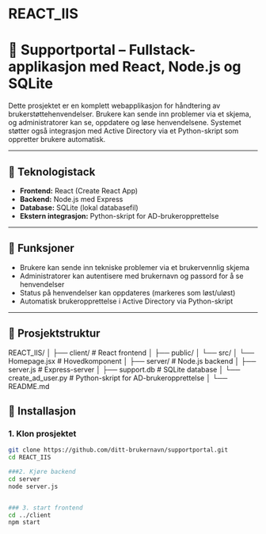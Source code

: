 # REACT_IIS

# 💬 Supportportal – Fullstack-applikasjon med React, Node.js og SQLite

Dette prosjektet er en komplett webapplikasjon for håndtering av brukerstøttehenvendelser. Brukere kan sende inn problemer via et skjema, og administratorer kan se, oppdatere og løse henvendelsene. Systemet støtter også integrasjon med Active Directory via et Python-skript som oppretter brukere automatisk.

---

## 🧱 Teknologistack

- **Frontend:** React (Create React App)
- **Backend:** Node.js med Express
- **Database:** SQLite (lokal databasefil)
- **Ekstern integrasjon:** Python-skript for AD-brukeropprettelse

---

## 📸 Funksjoner

- Brukere kan sende inn tekniske problemer via et brukervennlig skjema
- Administratorer kan autentisere med brukernavn og passord for å se henvendelser
- Status på henvendelser kan oppdateres (markeres som løst/uløst)
- Automatisk brukeropprettelse i Active Directory via Python-skript

---

## 📂 Prosjektstruktur
REACT_IIS/
│
├── client/                 # React frontend
│   ├── public/
│   └── src/
│       └── Homepage.jsx    # Hovedkomponent
│
├── server/                 # Node.js backend
│   ├── server.js           # Express-server
│   ├── support.db          # SQLite database
│   └── create_ad_user.py   # Python-skript for AD-brukeropprettelse
│
└── README.md


## 🚀 Installasjon

### 1. Klon prosjektet

```bash
git clone https://github.com/ditt-brukernavn/supportportal.git
cd REACT_IIS

###2. Kjøre backend
cd server
node server.js


### 3. start frontend
cd ../client
npm start

